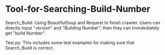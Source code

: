 # Tool-for-Searching-Build-Number

Search_Build:
Using BeautifulSoup and Request to finish crawler. Users can directly input "version" and "Building Number", then they can immdediately get "build Number". 

Test.py:
This includes some test examples for making sure that Search_Build is correct.
